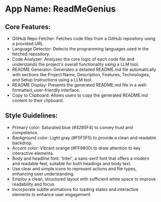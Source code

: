 # **App Name**: ReadMeGenius

## Core Features:

- GitHub Repo Fetcher: Fetches code files from a GitHub repository using a provided URL.
- Language Detector: Detects the programming languages used in the fetched repository.
- Code Analyzer: Analyzes the core logic of each code file and understands the project's overall functionality using a LLM tool.
- README Generator: Generates a detailed README.md file automatically with sections like Project Name, Description, Features, Technologies, and Setup Instructions using a LLM tool.
- README Display: Presents the generated README.md file in a well-formatted, user-friendly interface.
- Copy to Clipboard: Allows users to copy the generated README.md content to their clipboard.

## Style Guidelines:

- Primary color: Saturated blue (#4285F4) to convey trust and competence.
- Background color: Light gray (#F5F5F5) to provide a clean and readable backdrop.
- Accent color: Vibrant orange (#FF9800) to draw attention to key interactive elements.
- Body and headline font: 'Inter', a sans-serif font that offers a modern and readable feel, suitable for both headings and body text.
- Use clear and simple icons to represent actions and file types, enhancing user understanding.
- Employ a clean, structured layout with sufficient white space to improve readability and focus.
- Incorporate subtle animations for loading states and interactive elements to enhance user engagement.